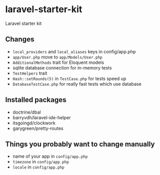 # laravel-starter-kit
Laravel starter kit

## Changes
- `local_providers` and `local_aliases` keys in config/app.php
- `app/User.php` move to `app/Models/User.php`
- `AdditionalMethods` trait for Eloquent models
- sqlite database connection for in-memory tests
- `TestHelpers` trait
- `Hash::setRounds(5)` in `TestCase.php` for tests speed up
- `DatabaseTestCase.php` for really fast tests which use database

## Installed packages
- doctrine/dbal
- barryvdh/laravel-ide-helper
- itsgoingd/clockwork
- garygreen/pretty-routes

## Things you probably want to change manually
- name of your app in `config/app.php`
- `timezone` in `config/app.php`
- `locale` in `config/app.php`
